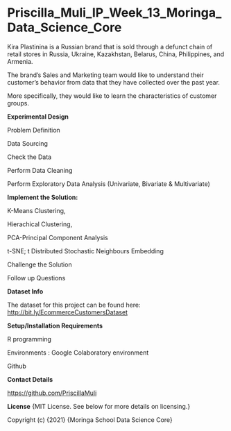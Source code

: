 # Priscilla_Muli_IP_Week_13_Moringa_Data_Science_Core

Kira Plastinina is a Russian brand that is sold through a defunct chain of retail stores in Russia, Ukraine, Kazakhstan, Belarus, China, Philippines, and Armenia.

The brand’s Sales and Marketing team would like to understand their customer’s behavior from data that they have collected over the past year.

More specifically, they would like to learn the characteristics of customer groups.

**Experimental Design**

Problem Definition

Data Sourcing

Check the Data

Perform Data Cleaning

Perform Exploratory Data Analysis (Univariate, Bivariate & Multivariate)

**Implement the Solution:**

K-Means Clustering,

Hierachical Clustering,

PCA-Principal Component Analysis

t-SNE; t Distributed Stochastic Neighbours Embedding

Challenge the Solution

Follow up Questions

**Dataset Info**

The dataset for this project can be found here: http://bit.ly/EcommerceCustomersDataset

**Setup/Installation Requirements**

R programming

Environments : Google Colaboratory environment 

Github

**Contact Details**

https://github.com/PriscillaMuli


**License**
{MIT License. See below for more details on licensing.}

Copyright (c) {2021} {Moringa School Data Science Core}
